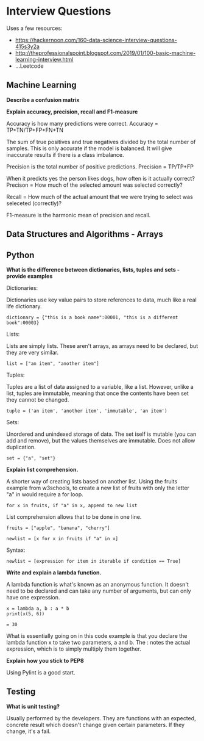 # Interview Questions
Uses a few resources:
* https://hackernoon.com/160-data-science-interview-questions-415s3y2a
* http://theprofessionalspoint.blogspot.com/2019/01/100-basic-machine-learning-interview.html
* ...Leetcode

## Machine Learning

**Describe a confusion matrix**

**Explain accuracy, precision, recall and F1-measure**

Accuracy is how many predictions were correct. Accuracy = TP+TN/TP+FP+FN+TN

The sum of true positives and true negatives divided by the total number of samples. This is only accurate if the model is balanced. It will give inaccurate results if there is a class imbalance.

Precision is the total number of positive predictions. Precision = TP/TP+FP

When it predicts yes the person likes dogs, how often is it actually correct?
Precison = How much of the selected amount was selected correctly?

Recall = How much of the actual amount that we were trying to select was seleceted (correctly)?

F1-measure is the harmonic mean of precision and recall.

## Data Structures and Algorithms - Arrays

## Python

**What is the difference between dictionaries, lists, tuples and sets - provide examples**

Dictionaries:

Dictionaries use key value pairs to store references to data, much like a real life dictionary. 

```
dictionary = {"this is a book name":00001, "this is a different book":00003}
```

Lists:

Lists are simply lists. These aren't arrays, as arrays need to be declared, but they are very similar.

```
list = ["an item", "another item"]
```

Tuples:

Tuples are a list of data assigned to a variable, like a list. However, unlike a list, tuples are immutable, meaning that once the contents have been set they cannot be changed.

```
tuple = ('an item', 'another item', 'immutable', 'an item')
```

Sets:

Unordered and unindexed storage of data. The set iself is mutable (you can add and remove), but the values themselves are immutable. Does not allow duplication.

```
set = {"a", "set"}
```

**Explain list comprehension.**

A shorter way of creating lists based on another list. Using the fruits example from w3schools, to create a new list of fruits with only the letter "a" in would require 
a for loop.

```
for x in fruits, if "a" in x, append to new list
```

List comprehension allows that to be done in one line.

```
fruits = ["apple", "banana", "cherry"]

newlist = [x for x in fruits if "a" in x]
```

Syntax:

```
newlist = [expression for item in iterable if condition == True]
```

**Write and explain a lambda function.**

A lambda function is what's known as an anonymous function. It doesn't need to be declared and can take any number of arguments, but can only have one expression. 

```
x = lambda a, b : a * b
print(x(5, 6))

= 30
```

What is essentially going on in this code example is that you declare the lambda function x to take two parameters, a and b. The : notes the actual expression, which is to simply multiply them together.

**Explain how you stick to PEP8**

Using Pylint is a good start.

## Testing

**What is unit testing?**

Usually performed by the developers. They are functions with an expected, concrete result which doesn't change given certain parameters. If they change, it's a fail.
